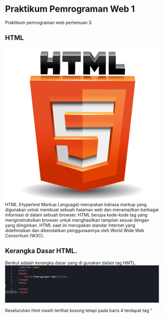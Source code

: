 

# Praktikum Pemrograman Web 1
Praktikum pemrograman web pertemuan 3.

## HTML
![html5logo](https://github.com/antonmartinus72/Lab1Web/blob/main/res/hmlt5_logo.png)
HTML (Hypertest Markup Language) merupakan bahasa markup yang digunakan untuk membuat sebuah halaman web dan menampilkan berbagai informasi di dalam sebuah browser. HTML berupa kode-kode tag yang menginstruksikan browser untuk menghasilkan tampilan sesuai dengan yang diinginkan. HTML saat ini merupakan standar Internet yang didefinisikan dan dikendalikan penggunaannya oleh World Wide Web Consortium (W3C).

## Kerangka Dasar HTML.
Berikut adalah kerangka dasar yang di gunakan dalam tag HMTL.
![code](https://github.com/antonmartinus72/Lab1Web/blob/main/Img/1b.jpg)

Keseluruhan html masih terlihat kosong tetapi pada baris 4 terdapat tag "<title>" yang berfungsi membuat judul halaman yang muncul pada tab browser.
![screenshoot](https://github.com/antonmartinus72/Lab1Web/blob/main/img/1a.jpg)

## Heading pada HTML
Heading pada html dapat dijadikan sebagai judul topik atau pembahasan.
![screenshoot](https://github.com/antonmartinus72/Lab1Web/blob/main/mgi/2a.jpg)

Jika diperhatikan setiap heading memiliki ukuran font yang berbeda. Ukuran ini adalah ukuran default yang diterapkan html.
Dapat di tulis seperti berikut :

![code](https://github.com/antonmartinus72/Lab1Web/blob/main/mgi/2b.jpg)
## Paragraf dan Horizontal Line
Dapat dilihat di bawah ***Heading 6*** terdapat garis horizontal, garis ini menggunakan tag `<hr>` .
![code](https://github.com/antonmartinus72/Lab1Web/blob/main/mgi/3.jpg)
Di bawah garis`<hr>` terdapat tag `<p>...</p>` yang digunakan untuk membuat sebuah paragraf. 
![code](https://github.com/antonmartinus72/Lab1Web/blob/main/mgi/3_code.jpg)

Parafgraf `<p>...</p>` juga dapat menggunakan atribut berikut :

 **Atribut `align="left"`.**
![ss_left](https://github.com/antonmartinus72/Lab1Web/blob/main/mgi/3a_code.jpg)
 
 **Atribut `align="right"`.**
![ss_right](https://github.com/antonmartinus72/Lab1Web/blob/main/mgi/3b_code.jpg) 

**Atribut `align="center"`.**
![ss_center](https://github.com/antonmartinus72/Lab1Web/blob/main/mgi/3c_code.jpg)

Jika di bandingkan, ketiganya membentuk posisi yang berbeda. Untuk paragraf tanpa atribut `align` jika dibandingkan dengan menggunakan atribut dengan value`align="left"` tidak terlihat perbedaan apapun. Ini karena nilai default untuk tag `<p>...</p>` sama seperti `align="left"`.

## Preformatted Text.
Jika kita perhatihan, pada tag paragraf `<p>` spasi dan enter akan di abaikan dan hanya akan di cetak satu kali, tidak peduli seberapa banyak kita memasukannya secara berulang.
Jika kita ingin spasi dan enter ditampilkan sesuai seberapa banyak yang kita tulis, maka dapat menggunakan tag `<pre>...</pre>`(**Preformatted Text**) atau format text sesuai yang kita masukan di dalam file html.
![ss_center](https://github.com/antonmartinus72/Lab1Web/blob/main/mgi/4.jpg)
Text yang ditampilkan berbeda meskipun format penulisan text di dalam html sama.
![ss_center](https://github.com/antonmartinus72/Lab1Web/blob/main/mgi/4_code.jpg)
## Break Line
Text dalam html juga dapat dipisah menggunakan tag `<br>`**(Break Line)**. 
![ss](https://github.com/antonmartinus72/Lab1Web/blob/main/mgi/5.jpg)
Text setelah tag `<br>` akan di letakan di baris bawah text sebelum tag `<br>`.
![code](https://github.com/antonmartinus72/Lab1Web/blob/main/mgi/5_code.jpg)

## Text Format
Dalam penulisan test tidak jarang kita membutuhkan penanda pada kosakata atau  kalimat yang memudahkan kita untuk menyadari jika terdapat maksud yang di tekankan pada text, kosakata atau kalimat.

 - `<b>...</b>` (<b>Bold text</b>)
 - `<strong>...</strong>` (<strong>Important text</strong>).
 - `<em>...</em>` (<em> Emphasized text</em>).
 - `<mark>...</mark>` (<mark> Marked text </mark>).
 - `<small>...</small>` ("Belajar HTML" **menjadi >** <small> "Belajar HTML" </small> (Smaller text size)).
 - `<del>...</del>` (<del>Deleted text</del>).
 - `<ins>...</ins>` (<ins>Inserted text</ins>).
 - `<sub>...</sub>` (This is <sub>sub format</sub> example).
 - `<sup>...</sup>` (This is <sup>sup format</sup> example).

Sudah terlihat perbedaannya dari contoh di atas. Namun untuk **Bold Text** dan **Important Text** terlihat sama. Hanya saja, Important text dapat mempengaruhi penelusuran dalam mesin pencari (Google, Yahoo, dll.).

Berikut tampilan jika di terapkan dalam paragraf :
![ss](https://github.com/antonmartinus72/Lab1Web/blob/main/mgi/6.jpg)
![code](https://github.com/antonmartinus72/Lab1Web/blob/main/mgi/6_code.jpg)
